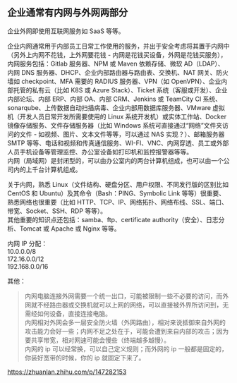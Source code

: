 ## 企业通常有内网与外网两部分

企业外网即使用互联网服务如 SaaS 等等。  
  
企业内网通常用于内部员工日常工作使用的服务，并出于安全考虑将其置于内网中（另外上内网不花钱，上外网要花钱 - 内网是花钱买设备，外网是花钱买服务），内网服务包括：Gitlab 服务器、NPM 或 Maven 依赖存储、微软 AD（LDAP）、内网 DNS 服务器、DHCP、企业内部路由器与路由表、交换机、NAT 网关、防火墙如 checkpoint、MFA 需要的 RADIUS 服务器、VPN（如 OpenVPN）、企业内部托管的私有云（比如 K8S 或 Azure Stack）、Ticket 系统（客服或开发）、企业内部论坛、内部 ERP、内部 OA、内部 CRM、Jenkins 或 TeamCity CI 系统、sonarqube、上传数据自动扫描病毒、企业内部用数据库服务器、VMware 虚拟机（开发人员日常开发所需要使用的 Linux 系统开发机）或实体工作站、Docker 镜像存储服务、文件存储服务器（比如 Windows 系统可直接通过“网络”文件夹访问的文件 - 如视频、图片、文本文件等等，可以通过 NAS 实现？）、邮箱服务器 SMTP 等等、电话和视频和传真通信服务、WI-FI、VNC、内网穿透、员工或外部人员手机设备等管理监控、办公室设备如打印机和监控报警器等等。  
内网（局域网）是封闭型的，可以由办公室内的两台计算机组成，也可以由一个公司内的上千台计算机组成。  
  
关于内网，熟悉 Linux（文件结构、硬盘分区、用户权限、不同发行版的区别比如 CentOS 和 Ubuntu）及其命令（Bash：PING、Symbolic Link 等等）很重要、熟悉网络也很重要（比如 HTTP、TCP、IP、网络拓扑、网络布线、SSL、端口、带宽、Socket、SSH、RDP 等等）。  
其他重要的知识点还包括：samba、ftp、certificate authority（安全）、日志分析、Tomcat 或 Apache 或 Nginx 等等。  
  
内网 IP 分配：  
10.0.0.0/8  
172.16.0.0/12  
192.168.0.0/16  
  
其他：  
> 内网电脑连接外网需要一个统一出口，可能被限制一些不必要的访问，而外网就不经路由器或交换机就可以上网的网络，可以直接被外界所访问到，无需经如何设备，直接连接电脑。  
> 内网相对外网会多一层安全防火墙（外网路由），相对来说抵御来自外网的攻击能力会好一些；内网不足之处在于，可能会遭到来自内部的攻击；因为要共享带宽，相对网速可能会慢些（终端越多越慢）。  
> 内网的 ip 可以经常换，可以自己定义规则；而外网的 ip 一般都是固定的，你装好宽带的时候，你的 ip 就固定下来了。  

https://zhuanlan.zhihu.com/p/147282153  
